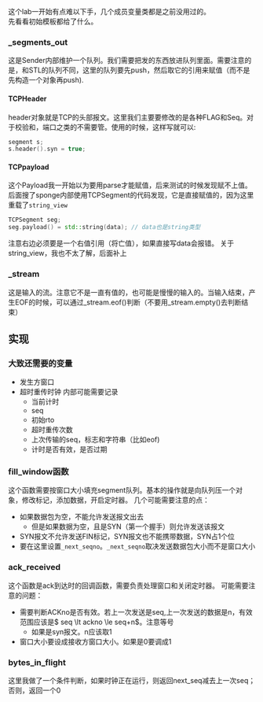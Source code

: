 这个lab一开始有点难以下手，几个成员变量类都是之前没用过的。  
先看看初始模板都给了什么。   
### _segments_out
这是Sender内部维护一个队列。我们需要把发的东西放进队列里面。需要注意的是，和STL的队列不同，这里的队列要先push，然后取它的引用来赋值（而不是先构造一个对象再push).
#### TCPHeader
header对象就是TCP的头部报文。这里我们主要要修改的是各种FLAG和Seq。对于校验和，端口之类的不需要管。使用的时候，这样写就可以:
```cpp
segment s;
s.header().syn = true;
```

#### TCPpayload
这个Payload我一开始以为要用parse才能赋值，后来测试的时候发现赋不上值。后面搜了sponge内部使用TCPSegment的代码发现，它是直接赋值的，因为这里重载了`string_view`
```cpp
TCPSegment seg;
seg.payload() = std::string(data); // data也是string类型
```
注意右边必须要是一个右值引用（将亡值），如果直接写data会报错。
关于string_view，我也不太了解，后面补上
### _stream
这是输入的流。注意它不是一直有值的，也可能是慢慢的输入的。当输入结束，产生EOF的时候，可以通过_stream.eof()判断（不要用_stream.empty()去判断结束）

## 实现
### 大致还需要的变量
* 发生方窗口
* 超时重传时钟
	内部可能需要记录
	* 当前计时
	* seq
	* 初始rto
	* 超时重传次数
	* 上次传输的seq，标志和字符串（比如eof)
	* 计时是否有效，是否过期
### fill_window函数
这个函数需要按窗口大小填充segment队列。基本的操作就是向队列压一个对象，修改标记，添加数据，开启定时器。
几个可能需要注意的点：
* 如果数据包为空，不能允许发送报文出去
	* 但是如果数据为空，且是SYN（第一个握手）则允许发送该报文
* SYN报文不允许发送FIN标记，SYN报文也不能携带数据，SYN占1个位
* 要在这里设置`_next_seqno`。`_next_seqno`取决发送数据包大小而不是窗口大小
### ack_received
这个函数是ack到达时的回调函数，需要负责处理窗口和关闭定时器。
可能需要注意的问题：
* 需要判断ACKno是否有效。若上一次发送是seq,上一次发送的数据是n，有效范围应该是$ seq \lt ackno \le seq+n$。注意等号
	* 如果是syn报文。n应该取1
* 窗口大小要设成接收方窗口大小。如果是0要调成1

### bytes_in_flight
这里我做了一个条件判断，如果时钟正在运行，则返回next_seq减去上一次seq；否则，返回一个0